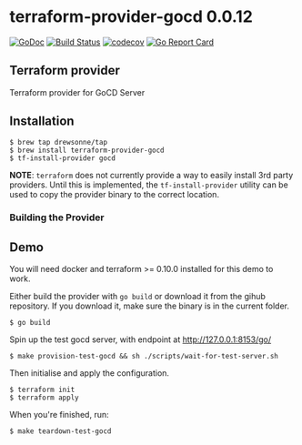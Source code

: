 # terraform-provider-gocd 0.0.12

[![GoDoc](https://godoc.org/github.com/drewsonne/terraform-provider-gocd/gocd?status.svg)](https://godoc.org/github.com/drewsonne/terraform-provider-gocd/gocd)
[![Build Status](https://travis-ci.org/drewsonne/terraform-provider-gocd.svg?branch=master)](https://travis-ci.org/drewsonne/terraform-provider-gocd)
[![codecov](https://codecov.io/gh/drewsonne/terraform-provider-gocd/branch/master/graph/badge.svg)](https://codecov.io/gh/drewsonne/terraform-provider-gocd)
[![Go Report Card](https://goreportcard.com/badge/github.com/drewsonne/terraform-provider-gocd)](https://goreportcard.com/report/github.com/drewsonne/terraform-provider-gocd)

## Terraform provider
Terraform provider for GoCD Server

## Installation

    $ brew tap drewsonne/tap
    $ brew install terraform-provider-gocd
    $ tf-install-provider gocd
    
__NOTE__: `terraform` does not currently provide a way to easily install 3rd party providers. Until this is implemented,
the `tf-install-provider` utility can be used to copy the provider binary to the correct location.

### Building the Provider

## Demo

You will need docker and terraform >= 0.10.0 installed for this demo to work.

Either build the provider with `go build` or download it from the gihub repository. If you download it, make sure the binary is in the current folder.

	$ go build

Spin up the test gocd server, with endpoint at http://127.0.0.1:8153/go/

    $ make provision-test-gocd && sh ./scripts/wait-for-test-server.sh

Then initialise and apply the configuration.

    $ terraform init
    $ terraform apply

When you're finished, run:

    $ make teardown-test-gocd